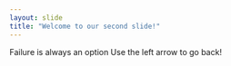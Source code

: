 ```yaml
---
layout: slide
title: "Welcome to our second slide!"
---
```

Failure is always an option
Use the left arrow to go back!
